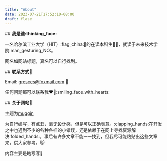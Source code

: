 ```yaml
---
title: "About"
date: 2023-07-21T17:52:10+08:00
draft: flase
---
```


\## **我是谁:thinking_face:**



一名哈尔滨工业大学（HIT）:flag_china::school:的在读本科生:man_student:，就读于未来技术学院:man_gesturing_NO:。



网名如网站标题，真名可以自行找到。



\## **联系方式:eyes:**



Email: gresces@foxmail.com :love_letter:



任何问题都可以联系我:heart_on_fire::smiling_face_with_hearts:



\## **关于网站:thought_balloon:**



主题为[muggin](https://github.com/gresces/muggin)



为自行编写，有点丑，毫无设计感，但是可以正确表意。:clapping_hands:在开发之中也遇到不少的各种各样的小错误，还是依赖于在网上寻找资源解决:folded_hands:，事后有许多文章不能一一找到，但我尽可能粘贴出这些文章来，供大家参考。:pouting_cat:



内容主要是瞎写写:zany_face:
